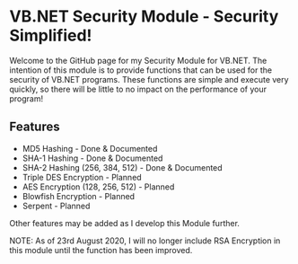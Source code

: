 # VB.NET Security Module - Security Simplified!
Welcome to the GitHub page for my Security Module for VB.NET. The intention of this module is to provide functions that can be used for the security of VB.NET programs. These functions are simple and execute very quickly, so there will be little to no impact on the performance of your program!

## Features

- MD5 Hashing - Done & Documented
- SHA-1 Hashing - Done & Documented
- SHA-2 Hashing (256, 384, 512) - Done & Documented
- Triple DES Encryption - Planned
- AES Encryption (128, 256, 512) - Planned
- Blowfish Encryption - Planned
- Serpent - Planned



Other features may be added as I develop this Module further.

NOTE: As of 23rd August 2020, I will no longer include RSA Encryption in this module until the function has been improved.
